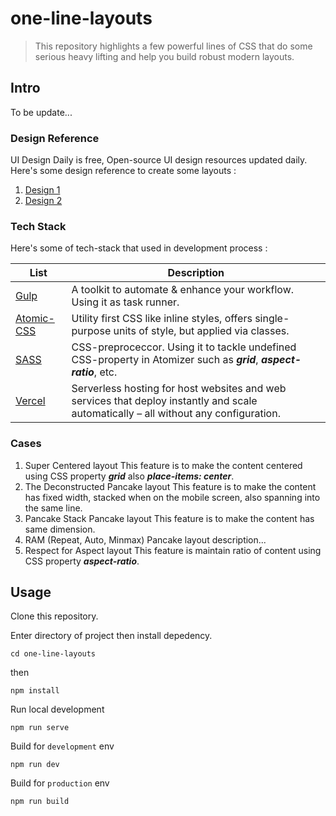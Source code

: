 # one-line-layouts
> This repository highlights a few powerful lines of CSS that do some serious heavy lifting and help you build robust modern layouts.

## Intro
To be update...

### Design Reference
UI Design Daily is free, Open-source UI design resources updated daily.
Here's some design reference to create some layouts :

1. [Design 1](https://www.uidesigndaily.com/posts/sketch-stats-card-analytics-day-1266)
2. [Design 2](https://www.uidesigndaily.com/posts/sketch-stats-statistics-gradient-card-day-1301)

### Tech Stack
Here's some of tech-stack that used in development process :

List | Description
------------ | -------------
[Gulp](https://gulpjs.com/) | A toolkit to automate & enhance your workflow. Using it as task runner.
[Atomic-CSS](https://acss.io/) | Utility first CSS like inline styles, offers single-purpose units of style, but applied via classes.
[SASS](https://sass-lang.com/) | CSS-preproceccor. Using it to tackle undefined CSS-property in Atomizer such as ***grid***, ***aspect-ratio***, etc.
[Vercel](https://vercel.com/) | Serverless hosting for host websites and web services that deploy instantly and scale automatically – all without any configuration.

### Cases
1. Super Centered layout
    This feature is to make the content centered using CSS property ***grid*** also ***place-items: center***.
2. The Deconstructed Pancake layout
    This feature is to make the content has fixed width, stacked when on the mobile screen, also spanning into the same line.
3. Pancake Stack Pancake layout
    This feature is to make the content has same dimension.
4. RAM (Repeat, Auto, Minmax) Pancake layout
    description...
5. Respect for Aspect layout
    This feature is maintain ratio of content using CSS property ***aspect-ratio***.

## Usage
Clone this repository.

Enter directory of project then install depedency.
```shell
cd one-line-layouts
```

then
```shell
npm install
```

Run local development
```shell
npm run serve
```

Build for `development` env
```shell
npm run dev
```

Build for `production` env
```shell
npm run build
```
